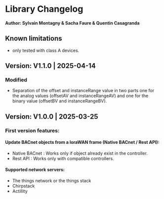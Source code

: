 # Library Changelog
#### Author: Sylvain Montagny & Sacha Faure & Quentin Casagranda 


## Known limitations
* only tested with class A devices.

## Version: V1.1.0 | 2025-04-14

### Modified
- Separation of the offset and instanceRange value in two parts one for the analog values (offsetAV and instanceRangeAV) and one for the binary value (offsetBV and instanceRangeBV).


## Version: V1.0.0 | 2025-03-25

### First version features:

#### Update BACnet objects from a loraWAN frame (Native BACnet / Rest API):
- Native BACnet : Works only if object already exist in the controller. 
- Rest API : Works only with compatible controllers.

#### Supported network servers:
- The things network or the things stack
- Chirpstack
- Actillity